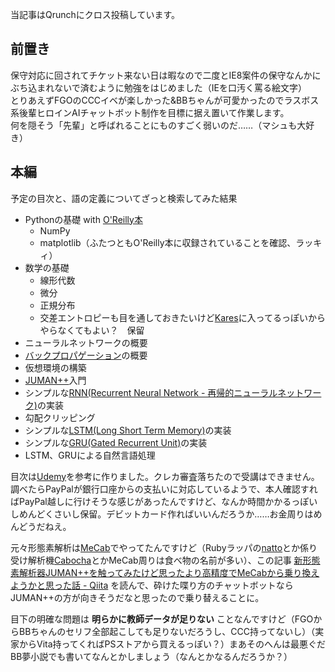 当記事はQrunchにクロス投稿しています。  
  
## 前置き  
保守対応に回されてチケット来ない日は暇なので二度とIE8案件の保守なんかにぶち込まれないで済むように勉強をはじめました（IEを口汚く罵る絵文字）  
とりあえずFGOのCCCイベが楽しかった&BBちゃんが可愛かったのでラスボス系後輩ヒロインAIチャットボット制作を目標に据え置いて作業します。  
何を隠そう「先輩」と呼ばれることにものすごく弱いのだ……（マシュも大好き）  
  
## 本編  
  
予定の目次と、語の定義についてざっと検索してみた結果  
  
 - Pythonの基礎 with [O'Reilly本](https://www.oreilly.co.jp/books/9784873117386/)  
 	- NumPy  
 	- matplotlib（ふたつともO'Reilly本に収録されていることを確認、ラッキィ）  
 - 数学の基礎  
 	- 線形代数  
 	- 微分  
 	- 正規分布  
 	- 交差エントロピーも目を通しておきたいけど[Kares](https://keras.io/ja/)に入ってるっぽいからやらなくてもよい？　保留  
 - ニューラルネットワークの概要  
 - [バックプロパゲーション](https://qiita.com/43x2/items/50b55623c890564f1893#%E8%AA%A4%E5%B7%AE%E9%80%86%E4%BC%9D%E6%92%AD%E6%B3%95%E3%81%AE%E5%B1%8B%E5%8F%B0%E9%AA%A8)の概要  
 - 仮想環境の構築  
 - [JUMAN++](http://nlp.ist.i.kyoto-u.ac.jp/index.php?JUMAN++)入門  
 - シンプルな[RNN(Recurrent Neural Network - 再帰的ニューラルネットワーク)](https://qiita.com/kiminaka/items/87afd4a433dc655d8cfd#rnn-recurrent-neural-network%E3%81%A8%E3%81%AF)の実装  
 - 勾配クリッピング  
 - シンプルな[LSTM(Long Short Term Memory)](https://qiita.com/t_Signull/items/21b82be280b46f467d1b#lstm%E3%81%A8%E3%81%AF)の実装  
 - シンプルな[GRU(Gated Recurrent Unit)](https://deepage.net/deep_learning/2017/05/23/recurrent-neural-networks.html#gru)の実装  
 - LSTM、GRUによる自然言語処理  
  
目次は[Udemy](https://www.udemy.com/ai-nlp-bot/)を参考に作りました。クレカ審査落ちたので受講はできません。調べたらPayPalが銀行口座からの支払いに対応しているようで、本人確認すればPayPal越しに行けそうな感じがあったんですけど、なんか時間かかるっぽいしめんどくさいし保留。デビットカード作ればいいんだろうか……お金周りはめんどうだねえ。  
  
元々形態素解析は[MeCab](http://taku910.github.io/mecab/)でやってたんですけど（Rubyラッパの[natto](https://github.com/buruzaemon/natto)とか係り受け解析機[Cabocha](https://taku910.github.io/cabocha/)とかMeCab周りは食べ物の名前が多い）、この記事 [新形態素解析器JUMAN++を触ってみたけど思ったより高精度でMeCabから乗り換えようかと思った話 - Qiita](https://qiita.com/riverwell/items/438e88427363511e9f28) を読んで、砕けた喋り方のチャットボットならJUMAN++の方が向きそうだなと思ったので乗り替えることに。  
  
目下の明確な問題は **明らかに教師データが足りない** ことなんですけど（FGOからBBちゃんのセリフ全部起こしても足りないだろうし、CCC持ってないし）（実家からVita持ってくればPSストアから買えるっぽい？）まあそのへんは最悪ぐだBB夢小説でも書いてなんとかしましょう（なんとかなるんだろうか？）  
